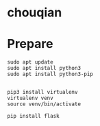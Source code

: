 # chouqian


# Prepare

```
sudo apt update
sudo apt install python3
sudo apt install python3-pip


pip3 install virtualenv
virtualenv venv
source venv/bin/activate

pip install flask

```